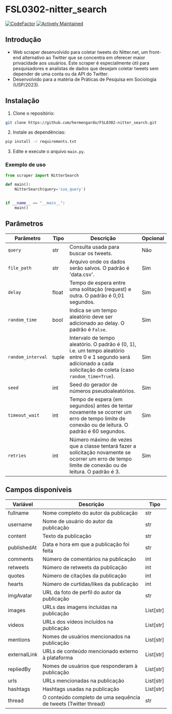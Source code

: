 # FSL0302-nitter_search
[![CodeFactor](https://www.codefactor.io/repository/github/hermengardo/fsl0302-nitter_search/badge)](https://www.codefactor.io/repository/github/hermengardo/fsl0302-nitter_search)
[![Actively Maintained](https://img.shields.io/badge/Maintenance%20Level-Actively%20Maintained-green.svg)](https://gist.github.com/cheerfulstoic/d107229326a01ff0f333a1d3476e068d)

## **Introdução**
- Web scraper desenvolvido para coletar tweets do Nitter.net, um front-end alternativo ao Twitter que se concentra em oferecer maior privacidade aos usuários. Este scraper é especialmente útil para pesquisadores e analistas de dados que desejam coletar tweets sem depender de uma conta ou da API do Twitter.
- Desenvolvido para a matéria de Práticas de Pesquisa em Sociologia (USP/2023).

## **Instalação**
1. Clone o repositório:
```sh
git clone https://github.com/hermengardo/FSL0302-nitter_search.git
```

2. Instale as dependências:
```sh
pip install -r requirements.txt
```

3. Edite e execute o arquivo `main.py`.

### Exemplo de uso

```python
from scraper import NitterSearch

def main():
    NitterSearch(query='sua_query')


if __name__ == "__main__":
    main()
```

## **Parâmetros**

| Parâmetro | Tipo | Descrição | Opcional |
| --- | --- | --- | --- |
| `query` | str | Consulta usada para buscar os tweets. | Não |
| `file_path` | str | Arquivo onde os dados serão salvos. O padrão é 'data.csv'. | Sim |
| `delay` | float | Tempo de espera entre uma solitação (request) e outra. O padrão é 0,01 segundos. | Sim |
| `random_time` | bool | Indica se um tempo aleatório deve ser adicionado ao delay. O padrão é `False`. | Sim |
| `random_interval` | tuple | Intervalo de tempo aleatório. O padrão é (0, 1), i.e. um tempo aleatório entre 0 e 1 segundo será adicionado a cada solicitação de coleta (caso `random_time=True`). | Sim |
| `seed` | int | Seed do gerador de números pseudoaleatórios. | Sim |
| `timeout_wait` | int | Tempo de espera (em segundos) antes de tentar novamente se ocorrer um erro de tempo limite de conexão ou de leitura. O padrão é 60 segundos. | Sim |
| `retries` | int | Número máximo de vezes que a classe tentará fazer a solicitação novamente se ocorrer um erro de tempo limite de conexão ou de leitura. O padrão é 3. | Sim |

## **Campos disponíveis**

| Variável      | Descrição                                                   | Tipo |
|---------------|-------------------------------------------------------------|--------------|
| fullname      | Nome completo do autor da publicação                         | str          |
| username      | Nome de usuário do autor da publicação                       | str          |
| content       | Texto da publicação                                          | str          |
| publishedAt   | Data e hora em que a publicação foi feita                     | str          |
| comments      | Número de comentários na publicação                          | int          |
| retweets      | Número de retweets da publicação                              | int          |
| quotes        | Número de citações da publicação                              | int          |
| hearts        | Número de curtidas/likes da publicação                        | int          |
| imgAvatar     | URL da foto de perfil do autor da publicação                  | str          |
| images        | URLs das imagens incluídas na publicação                      | List[str]    |
| videos        | URLs dos vídeos incluídos na publicação                       | List[str]    |
| mentions      | Nomes de usuários mencionados na publicação                   | List[str]    |
| externalLink  | URLs de conteúdo mencionado externo à plataforma              | List[str]    |
| repliedBy     | Nomes de usuários que responderam à publicação                | List[str]    |
| urls          | URLs mencionadas na publicação                                | List[str]    |
| hashtags      | Hashtags usadas na publicação                                 | List[str]    |
| thread        | O conteúdo completo de uma sequência de tweets (Twitter thread) | str          |

